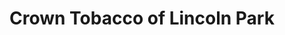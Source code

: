 ---
title: "Crown Tobacco of Lincoln Park"
url: /lincoln-park/crown-tobacco-of-lincoln-park/
shop: Tabak
---